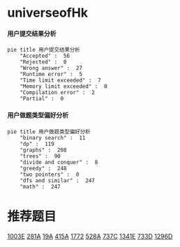 # universeofHk

<!-- tabs:start -->



#### **用户提交结果分析**

```mermaid
pie title 用户提交结果分析
    "Accepted" :  56
    "Rejected" :  0
    "Wrong answer" :  27
    "Runtime error" :  5
    "Time limit exceeded" :  7
    "Memory limit exceeded" :  0
    "Compilation error" :  2
    "Partial" :  0
```

#### **用户做题类型偏好分析**

```mermaid
pie title 用户做题类型偏好分析
    "binary search" :  11
    "dp" :  119
    "graphs" :  208
    "trees" :  90
    "divide and conquer" :  8
    "greedy" :  248
    "two pointers" :  0
    "dfs and similar" :  247
    "math" :  247
```



<!-- tabs:end -->
# 推荐题目
[1003E](https://codeforces.com/contest/1003/problem/E)
[281A](https://codeforces.com/contest/281/problem/A)
[19A](https://codeforces.com/contest/19/problem/A)
[415A](https://codeforces.com/contest/415/problem/A)
[1772](https://codeforces.com/contest/177/problem/2)
[528A](https://codeforces.com/contest/528/problem/A)
[737C](https://codeforces.com/contest/737/problem/C)
[1341E](https://codeforces.com/contest/1341/problem/E)
[733D](https://codeforces.com/contest/733/problem/D)
[1296D](https://codeforces.com/contest/1296/problem/D)
